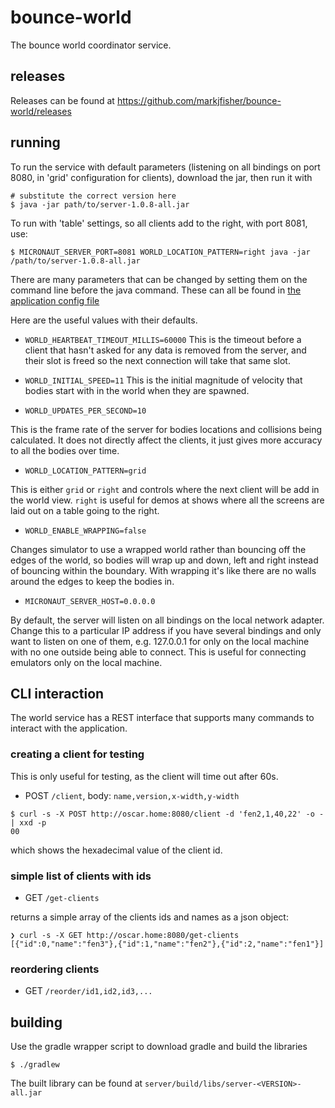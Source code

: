 # bounce-world

The bounce world coordinator service.

## releases

Releases can be found at https://github.com/markjfisher/bounce-world/releases

## running

To run the service with default parameters (listening on all bindings on port 8080, in 'grid' configuration for clients), download the jar, then run it with

```shell
# substitute the correct version here
$ java -jar path/to/server-1.0.8-all.jar
```

To run with 'table' settings, so all clients add to the right, with port 8081, use:

```shell
$ MICRONAUT_SERVER_PORT=8081 WORLD_LOCATION_PATTERN=right java -jar /path/to/server-1.0.8-all.jar
```

There are many parameters that can be changed by setting them on the command line before the java command.
These can all be found in [the application config file](server/src/main/resources/application.toml)

Here are the useful values with their defaults.

- `WORLD_HEARTBEAT_TIMEOUT_MILLIS=60000`
This is the timeout before a client that hasn't asked for any data is removed from the server, and their
slot is freed so the next connection will take that same slot.

- `WORLD_INITIAL_SPEED=11`
This is the initial magnitude of velocity that bodies start with in the world when they are spawned.

- `WORLD_UPDATES_PER_SECOND=10`

This is the frame rate of the server for bodies locations and collisions being calculated. It does
not directly affect the clients, it just gives more accuracy to all the bodies over time.

- `WORLD_LOCATION_PATTERN=grid`

This is either `grid` or `right` and controls where the next client will be add in the world view.
`right` is useful for demos at shows where all the screens are laid out on a table going to the right. 

- `WORLD_ENABLE_WRAPPING=false`

Changes simulator to use a wrapped world rather than bouncing off the edges of the world, so bodies
will wrap up and down, left and right instead of bouncing within the boundary. With wrapping it's like
there are no walls around the edges to keep the bodies in.

- `MICRONAUT_SERVER_HOST=0.0.0.0`

By default, the server will listen on all bindings on the local network adapter. Change this to a particular IP
address if you have several bindings and only want to listen on one of them, e.g. 127.0.0.1 for only on
the local machine with no one outside being able to connect. This is useful for connecting emulators only on
the local machine.

## CLI interaction

The world service has a REST interface that supports many commands to interact with the application.

### creating a client for testing

This is only useful for testing, as the client will time out after 60s.

- POST `/client`, body: `name,version,x-width,y-width`

```shell
$ curl -s -X POST http://oscar.home:8080/client -d 'fen2,1,40,22' -o - | xxd -p
00
```
which shows the hexadecimal value of the client id.

### simple list of clients with ids

- GET `/get-clients`

returns a simple array of the clients ids and names as a json object:

```
❯ curl -s -X GET http://oscar.home:8080/get-clients
[{"id":0,"name":"fen3"},{"id":1,"name":"fen2"},{"id":2,"name":"fen1"}]
```

### reordering clients

- GET `/reorder/id1,id2,id3,...`


## building

Use the gradle wrapper script to download gradle and build the libraries
```shell
$ ./gradlew
```

The built library can be found at `server/build/libs/server-<VERSION>-all.jar`